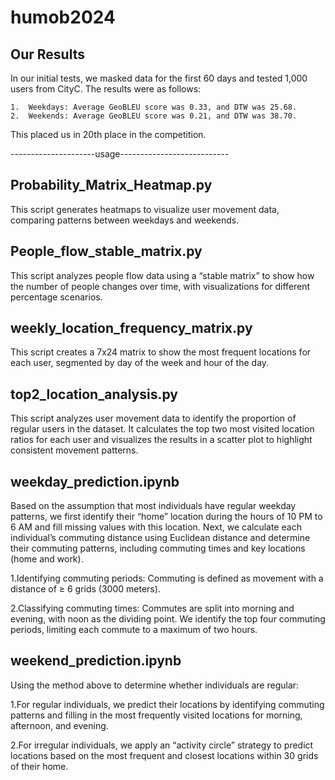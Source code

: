 # humob2024
## Our Results

In our initial tests, we masked data for the first 60 days and tested 1,000 users from CityC. The results were as follows:

	1.	Weekdays: Average GeoBLEU score was 0.33, and DTW was 25.68.
	2.	Weekends: Average GeoBLEU score was 0.21, and DTW was 38.70.

This placed us in 20th place in the competition.

---------------------usage---------------------------
## Probability_Matrix_Heatmap.py

This script generates heatmaps to visualize user movement data, comparing patterns between weekdays and weekends.

## People_flow_stable_matrix.py

This script analyzes people flow data using a “stable matrix” to show how the number of people changes over time, with visualizations for different percentage scenarios.

## weekly_location_frequency_matrix.py

This script creates a 7x24 matrix to show the most frequent locations for each user, segmented by day of the week and hour of the day.

## top2_location_analysis.py

This script analyzes user movement data to identify the proportion of regular users in the dataset. It calculates the top two most visited location ratios for each user and visualizes the results in a scatter plot to highlight consistent movement patterns.

## weekday_prediction.ipynb

Based on the assumption that most individuals have regular weekday patterns, we first identify their “home” location during the hours of 10 PM to 6 AM and fill missing values with this location. Next, we calculate each individual’s commuting distance using Euclidean distance and determine their commuting patterns, including commuting times and key locations (home and work).

1.Identifying commuting periods: Commuting is defined as movement with a distance of ≥ 6 grids (3000 meters).

2.Classifying commuting times: Commutes are split into morning and evening, with noon as the dividing point. We identify the top four commuting periods, limiting each commute to a maximum of two hours.

## weekend_prediction.ipynb
Using the method above to determine whether individuals are regular:

1.For regular individuals, we predict their locations by identifying commuting patterns and filling in the most frequently visited locations for morning, afternoon, and evening.

2.For irregular individuals, we apply an “activity circle” strategy to predict locations based on the most frequent and closest locations within 30 grids of their home.
